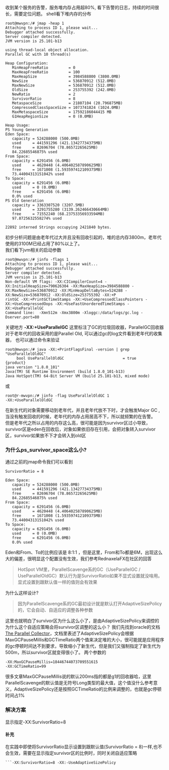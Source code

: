 收到某个服务的告警，服务堆内存占用超80%, 看下告警的日志，持续的时间很长，需要定位问题。
shell看下堆内存的分布
```code
root@mwvpn:/# jmap -heap 1
Attaching to process ID 1, please wait...
Debugger attached successfully.
Server compiler detected.
JVM version is 25.101-b13

using thread-local object allocation.
Parallel GC with 10 thread(s)

Heap Configuration:
   MinHeapFreeRatio         = 0
   MaxHeapFreeRatio         = 100
   MaxHeapSize              = 3984588800 (3800.0MB)
   NewSize                  = 536870912 (512.0MB)
   MaxNewSize               = 536870912 (512.0MB)
   OldSize                  = 253755392 (242.0MB)
   NewRatio                 = 2
   SurvivorRatio            = 8
   MetaspaceSize            = 21807104 (20.796875MB)
   CompressedClassSpaceSize = 1073741824 (1024.0MB)
   MaxMetaspaceSize         = 17592186044415 MB
   G1HeapRegionSize         = 0 (0.0MB)

Heap Usage:
PS Young Generation
Eden Space:
   capacity = 524288000 (500.0MB)
   used     = 441591296 (421.13427734375MB)
   free     = 82696704 (78.86572265625MB)
   84.22685546875% used
From Space:
   capacity = 6291456 (6.0MB)
   used     = 4620448 (4.406402587890625MB)
   free     = 1671008 (1.593597412109375MB)
   73.44004313151042% used
To Space:
   capacity = 6291456 (6.0MB)
   used     = 0 (0.0MB)
   free     = 6291456 (6.0MB)
   0.0% used
PS Old Generation
   capacity = 3363307520 (3207.5MB)
   used     = 3291755280 (3139.262466430664MB)
   free     = 71552240 (68.23753356933594MB)
   97.8725632558274% used

22892 interned Strings occupying 2421840 bytes.
```
初步分析问题是由老年代过大并且没有回收引起的，堆的总内存3800m，老年代使用的3100M已经占用了80%以上了。  
我们看下jvm相关的启动参数
```code
root@mwvpn:/# jinfo -flags 1
Attaching to process ID 1, please wait...
Debugger attached successfully.
Server compiler detected.
JVM version is 25.101-b13
Non-default VM flags: -XX:CICompilerCount=4 -XX:InitialHeapSize=790626304 -XX:MaxHeapSize=3984588800 -XX:MaxNewSize=536870912 -XX:MinHeapDeltaBytes=524288 -XX:NewSize=536870912 -XX:OldSize=253755392 -XX:+P
rintGC -XX:+PrintGCTimeStamps -XX:+UseCompressedClassPointers -XX:+UseCompressedOops -XX:+UseFastUnorderedTimeStamps -XX:+UseParallelGC
Command line:  -Xmn512m -Xmx3800m -Xloggc:/data/logs/gc.log -Dserver.port=80
```
关键地方 **-XX:+UseParallelGC** 这里标注了GC的垃圾回收器，ParallelGC回收器对于老年代的回收采用的是Parallel Old, 可以通过gc的log文件看到老年代的收集器， 也可以通过命令来验证
```code
root@mwvpn:/# java -XX:+PrintFlagsFinal -version | grep "UseParallelOldGC"
     bool UseParallelOldGC                          = true                                {product}
java version "1.8.0_101"
Java(TM) SE Runtime Environment (build 1.8.0_101-b13)
Java HotSpot(TM) 64-Bit Server VM (build 25.101-b13, mixed mode)
```
或
```code
root@r-mwvpn:/# jinfo -flag UseParallelOldGC 1
-XX:+UseParallelOldGC
```
在新生代的对象需要移动到老年代，并且老年代放不下时，才会触发Major GC ,当没有触发回收的时候，老年代的内存占用居高不下，所以就频繁的在告警。  
但是老年代之所以占用的内存这么高，很可能是因为survivor区过小导致，survivor区是eden在回收后，对象如果依旧存在引用，会把对象转入survivor区，survivor如果放不下才会转入到old区
###  为什么ps_survivor_space这么小?   
通过之前的jmap命令我们可以看到
```code
SurvivorRatio = 8

Eden Space:
   capacity = 524288000 (500.0MB)
   used     = 441591296 (421.13427734375MB)
   free     = 82696704 (78.86572265625MB)
   84.22685546875% used
From Space:
   capacity = 6291456 (6.0MB)
   used     = 4620448 (4.406402587890625MB)
   free     = 1671008 (1.593597412109375MB)
   73.44004313151042% used
To Space:
   capacity = 6291456 (6.0MB)
   used     = 0 (0.0MB)
   free     = 6291456 (6.0MB)
   0.0% used
```
Eden和From、To的比例应该是 8:1:1 ，但是这里，From和To都是6M，出现这么大的偏差，很明显这个配置没有生效，我们参考RednaxelaFX在社区的回答
> HotSpot VM里，ParallelScavenge系的GC（UseParallelGC / UseParallelOldGC）默认行为是SurvivorRatio如果不显式设置就没啥用。显式设置到跟默认值一样的值则会有效果  

为什么这样设计?
> 因为ParallelScavenge系的GC最初设计就是默认打开AdaptiveSizePolicy的，它会自动、自适应的调整各种参数

这里也就明白了survivor区为什么这么小了，是由AdaptiveSizePolicy来调控的
为什么这个自适应策略会将survivor区调整的这么小？
我们先找到oracle的文档[The Parallel Collector](https://docs.oracle.com/en/java/javase/11/gctuning/parallel-collector1.html#GUID-DCDD6E46-0406-41D1-AB49-FB96A50EB9CE)，文档里表述了AdaptiveSizePolicy会根据MaxGCPauseMillis和GCTimeRatio两个值来决定堆的大小，很可能就是应用程序的gc停顿时间达不到要求，导致缩小了新生代，但是我们又强制指定了新生代为500m，所以survivor区就变得很小了。
两个参数的
```code
-XX:MaxGCPauseMillis=18446744073709551615 
-XX:GCTimeRatio=99
```
很多文章MaxGCPauseMillis说的默认200ms指的都是g1的回收器哈，这里ParallelScavenge的默认值是无符号Long类型的最大值，这个值没什么参考意义，AdaptiveSizePolicy还是按照GCTimeRatio的比例来调整的，也就是gc停顿时间占1%
### 解决方案
显示指定-XX:SurvivorRatio=8
#### 补充
在实践中即使将SurvivorRatio显示设置到跟默认值(SurvivorRatio = 8)一样,也不会生效，需要在显示指定survivor区的比例时，同时关闭自适应策略
```code
```-XX:SurvivorRatio=8 -XX:-UseAdaptiveSizePolicy
```
